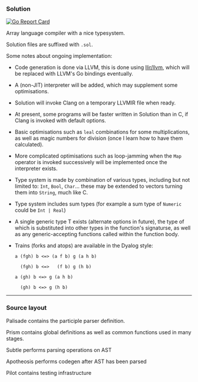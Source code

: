 ### Solution

[![Go Report Card](https://goreportcard.com/badge/github.com/sundown/solution)](https://goreportcard.com/report/github.com/sundown/solution)

Array language compiler with a nice typesystem.

Solution files are suffixed with `.sol`.

Some notes about ongoing implementation:

- Code generation is done via LLVM, this is done using [llir/llvm](https://github.com/llir/llvm), which will be replaced with LLVM's Go bindings eventually.
- A (non-JIT) interpreter will be added, which may supplement some optimisations.
- Solution will invoke Clang on a temporary LLVMIR file when ready.
- At present, some programs will be faster written in Solution than in C, if Clang is invoked with default options.
- Basic optimisations such as `leal` combinations for some multiplications, as well as magic numbers for division (once I learn how to have them calculated).
- More complicated optimisations such as loop-jamming when the `Map` operator is invoked successively will be implemented once the interpreter exists.
- Type system is made by combination of various types, including but not limited to: `Int`, `Bool`, `Char`... these may be extended to vectors turning them into `String`, much like C.
- Type system includes sum types (for example a sum type of `Numeric` could be `Int | Real`)
- A single generic type T exists (alternate options in future), the type of which is substituted into other types in the function's signaturse, as well as any generic-accepting functions called within the function body.
- Trains (forks and atops) are available in the Dyalog style:

	`a (fgh) b <=> (a f b) g (a h b)`

	`  (fgh) b <=>   (f b) g (h b)`

	`a (gh) b <=> g (a h b)`

	`  (gh) b <=> g (h b)`

---

### Source layout

Palisade contains the participle parser definition.

Prism contains global definitions as well as common functions used in many stages.

Subtle performs parsing operations on AST

Apotheosis performs codegen after AST has been parsed

Pilot contains testing infrastructure
